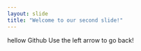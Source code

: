 ```yaml
---
layout: slide
title: "Welcome to our second slide!"
---
```

hellow Github
Use the left arrow to go back!
